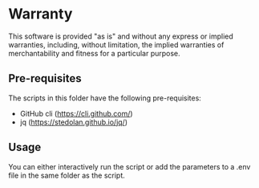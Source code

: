# Warranty
This software is provided "as is" and without any express or implied warranties, including, without limitation, the implied warranties of merchantability and fitness for a particular purpose.

## Pre-requisites
The scripts in this folder have the following pre-requisites:
- GitHub cli (https://cli.github.com/)
- jq (https://stedolan.github.io/jq/)

## Usage
You can either interactively run the script or add the parameters to a .env file in the same folder as the script.